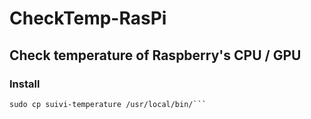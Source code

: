 # CheckTemp-RasPi
## Check temperature of Raspberry's CPU / GPU

### Install
```cat bash_aliases >> /home/pi/.bash_aliases
sudo cp suivi-temperature /usr/local/bin/```
